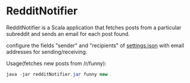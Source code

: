 RedditNotifier
==============

RedditNotifier is a Scala application that fetches posts from a particular subreddit and sends an email for each post found.

configure the fields "sender" and "recipients" of  [settings.json](https://github.com/patrickdean/RedditNotifier/blob/master/src/main/resources/settings.json) with email addresses for sending/receiving.

Usage(fetches new posts from /r/funny):
```java
java -jar redditNotifier.jar funny new
